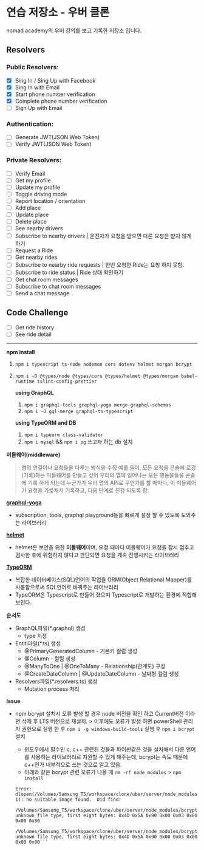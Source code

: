 # 연습 저장소 - 우버 클론

nomad academy의 우버 강의를 보고 기록한 저장소 입니다.

## Resolvers

### Public Resolvers:

- [x] Sing In / Sing Up with Facebook
- [x] Sing In with Email
- [x] Start phone number verification
- [x] Complete phone number verification
- [ ] Sign Up with Email

### Authentication:

- [ ] Generate JWT(JSON Web Token)
- [ ] Verify JWT(JSON Web Token)

### Private Resolvers:

- [ ] Verify Email
- [ ] Get my profile
- [ ] Update my profile
- [ ] Toggle driving mode
- [ ] Report location / orientation
- [ ] Add place
- [ ] Update place
- [ ] Delete place
- [ ] See nearby drivers
- [ ] Subscribe to nearby drivers | 운전자가 요청을 받으면 다른 요청은 받지 않게 하기
- [ ] Request a Ride
- [ ] Get nearby rides
- [ ] Subscribe to nearby ride requests | 한번 요청한 Ride는 요청 하지 못함.
- [ ] Subscribe to ride status | Ride 상태 확인하기
- [ ] Get chat room messages
- [ ] Subscribe to chat room messages
- [ ] Send a chat message

## Code Challenge

- [ ] Get ride history
- [ ] See ride detail

---

**npm install**

1. `npm i typescript ts-node nodemon cors dotenv helmet morgan bcrypt`
2. `npm i -D @types/node @types/cors @types/helmet @types/morgan babel-runtime tslint-config-prettier`

   **using GraphQL**

   1. `npm i graphql-tools graphql-yoga merge-graphql-schemas`
   2. `npm i -D gql-merge graphql-to-typescript`

   **using TypeORM and DB**

   1. `npm i typeorm class-validator`
   2. `npm i mysql` && `npm i pg` 쓰고자 하는 db 설치

**미들웨어(middleware)**

> 앱의 연결이나 요청들을 다루는 방식을 수정
> 예를 들어, 모든 요청을 콘솔에 로깅(기록)하는 미들웨어를 만들고 싶어 우리의 앱에 일어나는 모든 행동을들을 콘솔에 기록 하게 되는데 누군가가 우리 앱의 API로 무언가를 할 때마다, 이 미들웨어가 요청을 가로채서 기록하고, 다음 단계로 진행 되도록 함.

**[graphql-yoga](https://github.com/prisma/graphql-yoga)**

- subscription, tools, graphql playground등을 빠르게 설정 할 수 있도록 도와주는 라이브러리

**[helmet](https://github.com/helmetjs/helmet)**

- helmet은 보안을 위한 **미들웨어**이며, 요청 때마다 미들웨어가 요청을 잠시 멈추고 검사한 후에 위험하지 않다고 판단되면 요청을 계속 진행시키는 라이브러리

**[TypeORM](https://github.com/typeorm/typeorm)**

- 복잡한 데이터베이스(SQL)언어의 작업을 ORM(Object Relational Mapper)를 사용함으로써 SQL언어로 바꿔주는 라이브러리
- TypeORM은 Typescript로 만들어 졌으며 Typescript로 개발하는 환경에 적합해 보인다.

**순서도**

- GraphQL파일(\*.graphql) 생성
  - type 지정
- Entiti파일(\*.ts) 생성
  - @PrimaryGeneratedColumn - 기본키 컬럼 생성
  - @Column - 컬럼 생성
  - @ManyToOne | @OneToMany - Relationship(관계도) 구성
  - @CreateDateColumn | @UpdateDateColumn - 날짜형 컬럼 생성
- Resolvers파일(\*.resolvers.ts) 생성
  - Mutation process 처리

**Issue**

- npm bcrypt 설치시 오류 발생 할 경우 node 버전을 확인 하고 Current버전 이라면 삭제 후 LTS 버전으로 재설치. > 이후에도 오류가 발생 하면 powerShell 관리자 권한으로 실행 한 후 `npm i -g windows-build-tools` 실행 후 `npm i bcrypt` 설치

  - 윈도우에서 필수인 c, c++ 관련된 것들과 파이썬같은 것을 설치해서 다른 언어를 사용하는 라이브러리르 지원할 수 있게 해주는데, bcrypt는 속도 때문에 c++인가 내부적으로 쓰는 것으로 알고 있음.
  - 아래와 같은 bcrypt 관련 오류가 나올 때 `rm -rf node_modules` > `npm install`

  ````
  Error: dlopen(/Volumes/Samsung_T5/workspace/clone/uber/server/node_modules/bcrypt/lib/binding/bcrypt_lib.node, 1): no suitable image found.  Did find:
        /Volumes/Samsung_T5/workspace/clone/uber/server/node_modules/bcrypt/lib/binding/bcrypt_lib.node: unknown file type, first eight bytes: 0x4D 0x5A 0x90 0x00 0x03 0x00 0x00 0x00
        /Volumes/Samsung_T5/workspace/clone/uber/server/node_modules/bcrypt/lib/binding/bcrypt_lib.node: unknown file type, first eight bytes: 0x4D 0x5A 0x90 0x00 0x03 0x00 0x00 0x00```
  ````

